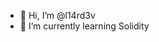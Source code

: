 - 👋 Hi, I’m @l14rd3v
- 🌱 I’m currently learning Solidity

<!---
l14rd3v/l14rd3v is a ✨ special ✨ repository because its `README.md` (this file) appears on your GitHub profile.
You can click the Preview link to take a look at your changes.
--->
